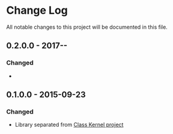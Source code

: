 # Change Log
All notable changes to this project will be documented in this file.

## 0.2.0.0 - 2017--
### Changed
* 

## 0.1.0.0 - 2015-09-23
### Changed
* Library separated from [Class Kernel project](https://github.com/chajr/class-kernel)
